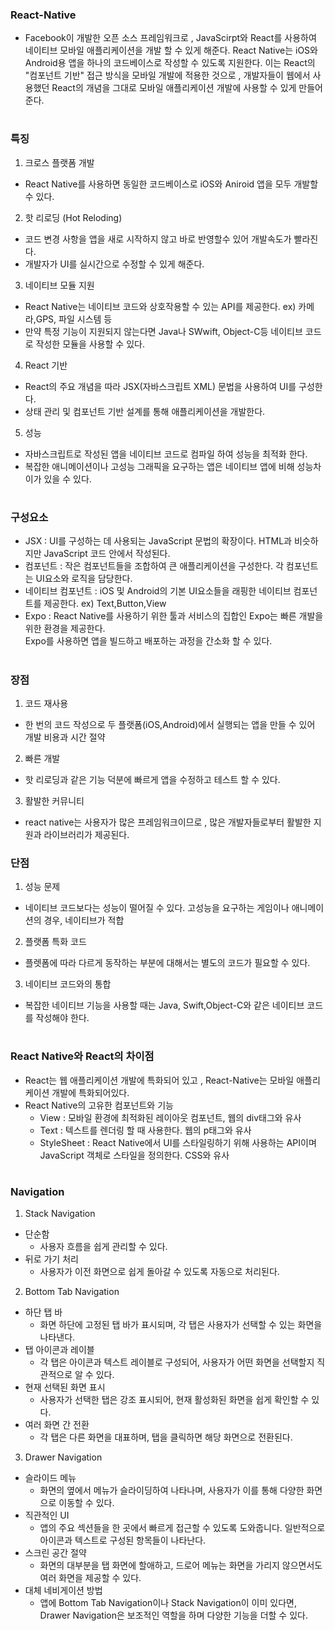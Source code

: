 ### React-Native
- Facebook이 개발한 오픈 소스 프레임워크로 , JavaScirpt와 React를 사용하여 네이티브 모바일 애플리케이션을
  개발 할 수 있게 해준다. React Native는 iOS와 Android용 앱을 하나의 코드베이스로 작성할 수 있도록 지원한다.
  이는 React의 "컴포넌트 기반" 접근 방식을 모바일 개발에 적용한 것으로 , 개발자들이 웹에서 사용했던 React의
  개념을 그대로 모바일 애플리케이션 개발에 사용할 수 있게 만들어 준다.
#
### 특징
1. 크로스 플랫폼 개발
- React Native를 사용하면 동일한 코드베이스로 iOS와 Aniroid 앱을 모두 개발할 수 있다.
2. 핫 리로딩 (Hot Reloding)
- 코드 변경 사항을 앱을 새로 시작하지 않고 바로 반영할수 있어 개발속도가 빨라진다.
- 개발자가 UI를 실시간으로 수정할 수 있게 해준다.
3. 네이티브 모듈 지원
- React Native는 네이티브 코드와 상호작용할 수 있는 API를 제공한다. ex) 카메라,GPS, 파일 시스템 등
- 만약 특정 기능이 지원되지 않는다면 Java나 SWwift, Object-C등 네이티브 코드로 작성한 모듈을 사용할 수 있다.
4. React 기반
- React의 주요 개념을 따라 JSX(자바스크립트 XML) 문법을 사용하여 UI를 구성한다.
- 상태 관리 및 컴포넌트 기반 설계를 통해 애플리케이션을 개발한다.
5. 성능
- 자바스크립트로 작성된 앱을 네이티브 코드로 컴파일 하여 성능을 최적화 한다.
- 복잡한 애니메이션이나 고성능 그래픽을 요구하는 앱은 네이티브 앱에 비해 성능차이가 있을 수 있다.
#
### 구성요소
- JSX : UI를 구성하는 데 사용되는 JavaScript 문법의 확장이다. HTML과 비슷하지만 JavaScript 코드 안에서 작성된다.
- 컴포넌트 : 작은 컴포넌트들을 조합하여 큰 애플리케이션을 구성한다. 각 컴포넌트는 UI요소와 로직을 담당한다.
- 네이티브 컴포넌트 : iOS 및 Android의 기본 UI요소들을 래핑한 네이티브 컴포넌트를 제공한다. ex) Text,Button,View
- Expo : React Native를 사용하기 위한 툴과 서비스의 집합인 Expo는 빠른 개발을 위한 환경을 제공한다.  
          Expo를 사용하면 앱을 빌드하고 배포하는 과정을 간소화 할 수 있다.
#
### 장점
1. 코드 재사용
- 한 번의 코드 작성으로 두 플랫폼(iOS,Android)에서 실행되는 앱을 만들 수 있어 개발 비용과 시간 절약
2. 빠른 개발
- 핫 리로딩과 같은 기능 덕분에 빠르게 앱을 수정하고 테스트 할 수 있다.
3. 활발한 커뮤니티
- react native는 사용자가 많은 프레임워크이므로 , 많은 개발자들로부터 활발한 지원과 라이브러리가 제공된다.

### 단점
1. 성능 문제
- 네이티브 코드보다는 성능이 떨어질 수 있다. 고성능을 요구하는 게임이나 애니메이션의 경우, 네이티브가 적합
2. 플랫폼 특화 코드
- 플렛폼에 따라 다르게 동작하는 부분에 대해서는 별도의 코드가 필요할 수 있다.
3. 네이티브 코드와의 통합
- 복잡한 네이티브 기능을 사용할 때는 Java, Swift,Object-C와 같은 네이티브 코드를 작성해야 한다.
#

### React Native와 React의 차이점
- React는 웹 애플리케이션 개발에 특화되어 있고 , React-Native는 모바일 애플리케이션 개발에 특화되어있다.
- React Native의 고유한 컴포넌트와 기능
  - View : 모바일 환경에 최적화된 레이아웃 컴포넌트, 웹의 div태그와 유사
  - Text : 텍스트를 렌더링 할 때 사용한다. 웹의 p태그와 유사
  - StyleSheet : React Native에서 UI를 스타일링하기 위해 사용하는 API이며  
                     JavaScript 객체로 스타일을 정의한다. CSS와 유사

#
### Navigation
1. Stack Navigation
 - 단순함
   - 사용자 흐름을 쉽게 관리할 수 있다.  
 - 뒤로 가기 처리
   - 사용자가 이전 화면으로 쉽게 돌아갈 수 있도록 자동으로 처리된다.  
2. Bottom Tab Navigation
 - 하단 탭 바  
   - 화면 하단에 고정된 탭 바가 표시되며, 각 탭은 사용자가 선택할 수 있는 화면을 나타낸다.  
 - 탭 아이콘과 레이블  
   - 각 탭은 아이콘과 텍스트 레이블로 구성되어, 사용자가 어떤 화면을 선택할지 직관적으로 알 수 있다.  
 - 현재 선택된 화면 표시  
   - 사용자가 선택한 탭은 강조 표시되어, 현재 활성화된 화면을 쉽게 확인할 수 있다.  
 - 여러 화면 간 전환  
   - 각 탭은 다른 화면을 대표하며, 탭을 클릭하면 해당 화면으로 전환된다.  
3. Drawer Navigation
 - 슬라이드 메뉴
   - 화면의 옆에서 메뉴가 슬라이딩하여 나타나며, 사용자가 이를 통해 다양한 화면으로 이동할 수 있다.  
 - 직관적인 UI
   - 앱의 주요 섹션들을 한 곳에서 빠르게 접근할 수 있도록 도와줍니다. 일반적으로 아이콘과 텍스트로 구성된 항목들이 나타난다.  
 - 스크린 공간 절약
   - 화면의 대부분을 탭 화면에 할애하고, 드로어 메뉴는 화면을 가리지 않으면서도 여러 화면을 제공할 수 있다.  
 - 대체 네비게이션 방법
   - 앱에 Bottom Tab Navigation이나 Stack Navigation이 이미 있다면, Drawer Navigation은 보조적인 역할을 하며 다양한 기능을 더할 수 있다.  
